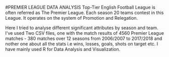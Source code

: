 #PREMIER LEAGUE DATA ANALYSIS
Top-Tier English Football League is often referred as The Premier League. Each season 20 teams contest in this League. It operates on the system of Promotion and Relegation.

Here I tried to analyse different significant attributes by season and team.
I've used Two CSV files, one with the match results of 4560 Premier League matches - 380 matches over 12 seasons from 2006/2007 to 2017/2018 and nother one about all the stats i.e wins, losses, goals, shots on target etc.
I have mainly used R for Data Analysis and Visualization. 

